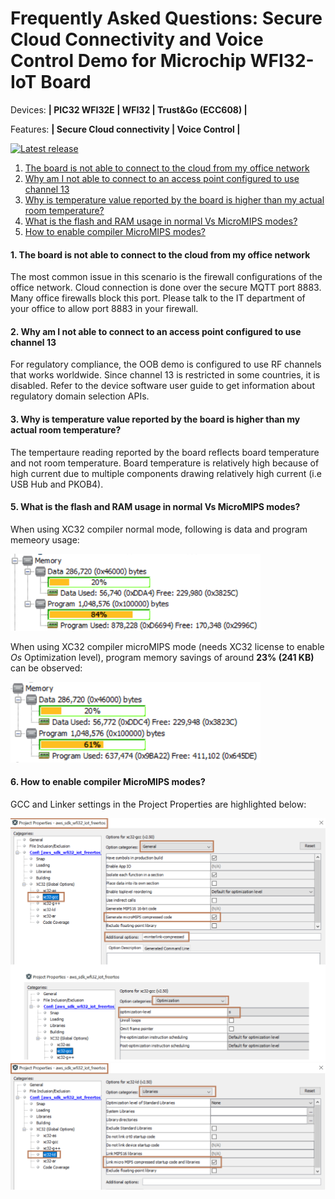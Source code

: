 # Frequently Asked Questions: Secure Cloud Connectivity and Voice Control Demo for Microchip WFI32-IoT Board

Devices: **| PIC32 WFI32E | WFI32 | Trust\&Go (ECC608) |**

Features: **| Secure Cloud connectivity | Voice Control |**

[![Latest release](https://img.shields.io/github/v/release/MicrochipTech/WFI32-IoT?include_prereleases&sort=semver&style=for-the-badge)](https://github.com/MicrochipTech/WFI32-IoT/releases/latest)

1. [The board is not able to connect to the cloud from my office network](#q1)
2. [Why am I not able to connect to an access point configured to use channel 13](#q2)
3. [Why is temperature value reported by the board is higher than my actual room temperature?](#q3)
5. [What is the flash and RAM usage in normal Vs MicroMIPS modes?](#q4)
6. [How to enable compiler MicroMIPS modes?](#q5)

#### 1.  The board is not able to connect to the cloud from my office network <a name="q1"></a>

The most common issue in this scenario is the firewall configurations of the office network. Cloud connection is done over the secure MQTT port 8883. Many office firewalls block this port. Please talk to the IT department of your office to allow port 8883 in your firewall.

#### 2.  Why am I not able to connect to an access point configured to use channel 13 <a name="q2"></a>

For regulatory compliance, the OOB demo is configured to use RF channels that works worldwide. Since channel 13 is restricted in some countries, it is disabled. Refer to the device software user guide to get information about regulatory domain selection APIs.

#### 3.  Why is temperature value reported by the board is higher than my actual room temperature? <a name="q3"></a>

The tempertaure reading reported by the board reflects board temperature and not room temperature. Board temperature is relatively high because of high current due to multiple components drawing relatively high current (i.e USB Hub and PKOB4).

#### 5.  What is the flash and RAM usage in normal Vs MicroMIPS modes? <a name="q4"></a>

When using XC32 compiler normal mode, following is data and program memeory usage:
<p>
<img src="resources/media/FAQ/mem_usage.PNG" width=400/>
</p>

When using XC32 compiler microMIPS mode (needs XC32 license to enable *Os* Optimization level), program memory savings of around **23% (241 KB)** can be observed:
<p>
<img src="resources/media/FAQ/mem_usage_opt_Os_uMIPS.PNG" width=400/>
</p>

#### 6.  How to enable compiler MicroMIPS modes? <a name="q5"></a>

GCC and Linker settings in the Project Properties are highlighted below:
<p>
<img src="resources/media/FAQ/prj_prop_gcc_opt_Os_uMIPS.png" width=600/>
<img src="resources/media/FAQ/prj_prop_ld_libs_uMIPS.png" width=600/>
</p>
